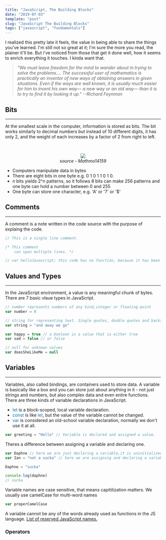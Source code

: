 ```yaml
---
title: "JavaScript, The Building Blocks"
date: "2019-07-03"
template: "post"
slug: "JavaScript The Building Blocks"
tags: ["javascript", "fundamentals"]
---
```


I realized this pretty late it feels, the value in being able to share the things you've learned. I'm still not so great at it; I'm sure the more you read, the plainer it'll be. But i've noticed from those that get it done well, how it seems to enrich everything it touches. I kinda want that.

> <em>"We must leave freedom for the mind to wander about in trying to solve the problems…. The successful user of mathematics is practically an inventor of new ways of obtaining answers in given situations. Even if the ways are well known, it is usually much easier for him to invent his own way— a new way or an old way— than it is to try to find it by looking it up."
> <cite>--Richard Feynman</cite></em>

## Bits

---

At the smallest scale in the computer, information is stored as bits. The bit works similarly to decimal numbers but instead of 10 different digits, it has only 2, and the weight of each increases by a factor of 2 from right to left.

<br />
<figure style="text-align: center;">
    <img style="margin:0;" src="https://media.giphy.com/media/VD5OUTaiFWsF1cp9Wl/giphy.gif#bit-counter">
    <figcaption style="font-style:italic;">source - Mathmo14159</figcaption>
</figure>

- Computers manipulate data in bytes
- There are eight bits in one byte e.g. 0 1 0 1 1 0 1 0.
- n bits yields 2^n patterns, so it follows 8 bits can make 256 patterns and one byte can hold a number between 0 and 255
- One byte can store one character, e.g. 'A' or '7' or '\$'

## Comments

---

A comment is a note written in the code source with the purpose of explaing the code.

```javascript
// This is a single line comment.

/* This comment
    can span multiple lines. */

// var helloJavascript; this code has no function, because it has been "commented out".
```

## Values and Types

---

In the JavaScript environment, a value is any meaningful chunk of bytes. There are 7 basic vlaue types in JavaScript.

```javascript
// number represents numbers of any kind,integer or floating-point
var number = 0

// string for representing text. Single quotes, double quotes and backticks are used to mark strings
var string = "and away we go"

var happy = true // a boolean is a value that is either true
var sad = false // or false

// null for unknown values
var doesSheLikeMe = null
```

## Variables

---

Variables, also called bindings, are containers used to store data. A variable is basically like a box and you can store just about anything in it - not just strings and numbers, but also complex data and even entire functions. There are three kinds of variable declarations in JavaScript.

- <span style="color:#07a;">let</span> is a block-scoped, local variable declaration.
- <span style="color:#07a;">const</span> is like <span style="color:#07a;">let</span>, but the value of the variable cannot be changed.
- <span style="color:#07a;">var</span> is considered an old-school variable declaration, normally we don't use it at all.

```javascript
var greeting = "Hello" // Variable is declared and assigned a value.
```

Theres a difference between assigning a variable and declaring one.

```javascript
var Daphne // here we are just declaring a variable,it is uninitialized.
var Ian = "not a sucka" // here we are assigning and declaring a variable.

Daphne = "sucka"

console.log(daphne)
// sucka
```

Variable names are case sensitive, that means capitilization matters. We usually use camelCase for multi-word names

```javascript
var properCamelCase
```

A variable cannot be any of the words already used as functions in the JS language. <a href="https://www.w3schools.com/js/js_reserved.asp" target="_blank">List of reserved JavaScript names.</a>

### Operators
